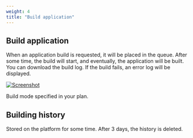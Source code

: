 ```yaml
---
weight: 4
title: "Build application"
---
```


## Build application
When an application build is requested, it will be placed in the queue. After some time, the build will start, and eventually, the application will be built. You can download the build log. If the build fails, an error log will be displayed.

[![Screenshot](/images/2025-01-06_14-01-26.png)](/images/2025-01-06_14-01-26.png)

Build mode specified in your plan.

## Building history
Stored on the platform for some time. After 3 days, the history is deleted.


